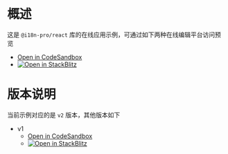 # 概述
这是 `@i18n-pro/react` 库的在线应用示例，可通过如下两种在线编辑平台访问预览
* [Open in CodeSandbox](https://codesandbox.io/p/github/i18n-pro/react-demo/main?file=README_zh-CN.md)
* [![Open in StackBlitz](https://developer.stackblitz.com/img/open_in_stackblitz_small.svg "Open in StackBlitz")](https://stackblitz.com/github/i18n-pro/react-demo?file=README_zh-CN.md)

# 版本说明
当前示例对应的是 `v2` 版本，其他版本如下
* v1
   * [Open in CodeSandbox](https://codesandbox.io/p/github/i18n-pro/react-demo/v1?file=README_zh-CN.md)
   * [![Open in StackBlitz](https://developer.stackblitz.com/img/open_in_stackblitz_small.svg "Open in StackBlitz")](https://stackblitz.com/github/i18n-pro/react-demo/tree/v1?file=README_zh-CN.md)
